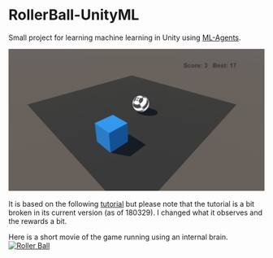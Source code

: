 # RollerBall-UnityML

Small project for learning machine learning in Unity using [ML-Agents](https://github.com/Unity-Technologies/ml-agents). 

![RollerBall in action.](images/RollerBall.png)

It is based on the following [tutorial](https://github.com/Unity-Technologies/ml-agents/blob/master/docs/Learning-Environment-Create-New.md) 
but please note that the tutorial is a bit broken in its current version (as of 180329). I changed what it observes and the rewards a bit.

Here is a short movie of the game running using an internal brain. 
[![Roller Ball](http://img.youtube.com/vi/hxk8W-t_Hs0/0.jpg)](https://youtu.be/hxk8W-t_Hs0 "Roller Ball")


